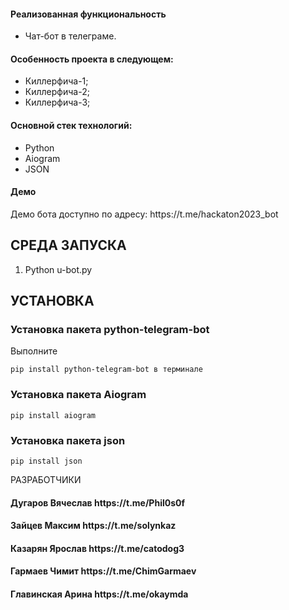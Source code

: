 <h4>Реализованная функциональность</h4>
<ul>
    <li>Чат-бот в телеграме.</li>
</ul> 
<h4>Особенность проекта в следующем:</h4>
<ul>
 <li>Киллерфича-1;</li>
 <li>Киллерфича-2;</li>
 <li>Киллерфича-3;</li>  
 </ul>
<h4>Основной стек технологий:</h4>
<ul>
    <li>Python</li>
<li>Aiogram</li>
<li>JSON</li>

 </ul>
<h4>Демо</h4>
<p>Демо бота доступно по адресу: https://t.me/hackaton2023_bot </p>


СРЕДА ЗАПУСКА
------------
1) Python u-bot.py

УСТАНОВКА
------------
### Установка пакета python-telegram-bot

Выполните 
~~~
pip install python-telegram-bot в терминале
~~~

### Установка пакета Aiogram
~~~
pip install aiogram
~~~

### Установка пакета json
~~~
pip install json
~~~

РАЗРАБОТЧИКИ

<h4>Дугаров Вячеслав https://t.me/Phil0s0f </h4>
<h4>Зайцев Максим https://t.me/solynkaz </h4>
<h4>Казарян Ярослав https://t.me/catodog3 </h4>
<h4>Гармаев Чимит https://t.me/ChimGarmaev </h4>
<h4>Главинская Арина https://t.me/okaymda </h4>


